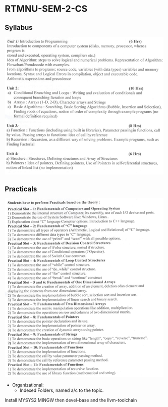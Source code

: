 # RTMNU-SEM-2-CS

## Syllabus

![Syllabus](./__images/syllabus.png)

## Practicals

![Practicals List](./__images/practicals.png)

- Organizational:
  - Indexed Folders, named a/c to the topic.

Install MYSYS2 MINGW then devel-base and the llvm-toolchain
